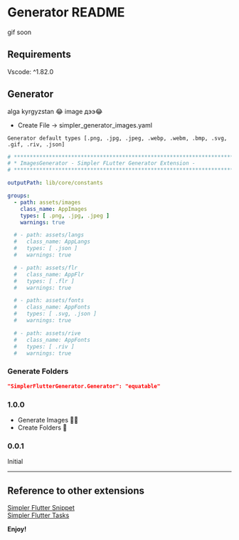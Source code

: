 # Generator README

 gif soon



## Requirements

Vscode: ^1.82.0

## Generator 

alga kyrgyzstan 😂
image дээ😂

 - Create File ->  simpler_generator_images.yaml

`Generator default types [.png, .jpg, .jpeg, .webp, .webm, .bmp, .svg, .gif, .riv, .json]`

```yaml
# **************************************************************************
# * ImagesGenerator - Simpler FLutter Generator Extension -
# **************************************************************************

outputPath: lib/core/constants

groups:
  - path: assets/images
    class_name: AppImages
    types: [ .png, .jpg, .jpeg ]
    warnings: true

  # - path: assets/langs
  #   class_name: AppLangs
  #   types: [ .json ]
  #   warnings: true

  # - path: assets/flr
  #   class_name: AppFlr
  #   types: [ .flr ]
  #   warnings: true

  # - path: assets/fonts
  #   class_name: AppFonts
  #   types: [ .svg, .json ]
  #   warnings: true

  # - path: assets/rive
  #   class_name: AppFonts
  #   types: [ .riv ]
  #   warnings: true
```

### Generate Folders

```json 
"SimplerFlutterGenerator.Generator": "equatable"
```

### 1.0.0

 - Generate Images 👻😅
 - Create Folders 👻

### 0.0.1

Initial

---

## Reference to other extensions

[Simpler Flutter Snippet](https://marketplace.visualstudio.com/items?itemName=Eldiyar-Dev.simpler-flutter-snippets)<br>
[Simpler Flutter Tasks](https://marketplace.visualstudio.com/items?itemName=Eldiyar-Dev.simpler-flutter-tasks)

**Enjoy!**
